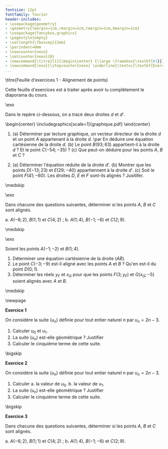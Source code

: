 ```yaml
---
fontsize: 12pt
fontfamily: fourier
header-includes:
- \usepackage{geometry}
- \geometry{lmargin=1cm,rmargin=1cm,tmargin=1cm,bmargin=1cm}
- \usepackage{fancybox,graphicx}
- \pagestyle{empty}
- \setlength{\fboxsep}{2mm}
- \parindent=0mm 
- \newcounter{nexo}
- \setcounter{nexo}{0}
- \newcommand{\titre}[1]{\begin{center} {\large \framebox{\textbf{#1}}} \end{center} \medskip}
- \newcommand{\exo}{\stepcounter{nexo} \underline{\textsc{\textbf{Exercice \arabic{nexo}}}}}
...
```



\titre{Feuille d'exercices 1 - Alignement de points}

Cette feuille d'exercices est à traiter après avoir lu complètement le diaporama du cours.

\exo

Dans le repère ci-dessous, on a tracé deux droites $d$ et $d'$. 

\begin{center}
\includegraphics[scale=1]{graphique.pdf}
\end{center}

1.	(a) Déterminer par lecture graphique, un vecteur directeur de la droite $d$ et un point $A$ appartenant à la droite $d$. \par
En déduire une équation cartésienne de la droite $d$.
	(b) Le point $B(93;63)$ appartient-il à la droite $d$ ? Et le point $C(-54;-35)$ ?
	(c) Que peut-on déduire pour les points $A$, $B$ et $C$ ?

2.	(a) Déterminer l'équation réduite de la droite $d'$. 
	(b) Montrer que les points $D(-13;23)$ et $E(29;-40)$ appartiennent à la droite $d'$. 
	(c) Soit le point $F(41;-60)$. Les droites $D$, $E$ et $F$ sont-ils alignés ? Jusitifer.

\medskip

\exo

Dans chacune des questions suivantes, déterminer si les points $A$, $B$ et $C$ sont alignés. 

a. $A(-6;2)$, $B(1;1)$ et $C(4;2)$ ;
b. $A(1;4)$, $B(-1;-6)$ et $C(2;9)$.

\medskip

\exo

Soient les points $A(-1;-2)$ et $B(1;4)$. 

1. Déterminer une équation cartésienne de la droite $(AB)$.
2. Le point $C(-3;-9)$ est-il aligné avec les points $A$ et $B$ ? Qu'en est-il du point $D(0;1)$.
3. Déterminer les réels $y_F$ et $x_G$ pour que les points $F(3;y_F)$ et $G(x_G;-5)$ soient alignés avec $A$ et $B$.

\medskip

\newpage

__Exercice 1__

On considère la suite $(u_n)$ définie pour tout entier naturel $n$ par $u_n = 2n-3$.

1) Calculer $u_0$ et $u_1$.
2) La suite $(u_n)$ est-elle géométrique ? Justifier
3) Calculer le cinquième terme de cette suite.

\bigskip

__Exercice 2__

On considère la suite $(u_n)$ définie pour tout entier naturel $n$ par $u_n = 2n-3$.

1. Calculer 
	a. la valeur de $u_0$.
	b. la valeur de $u_1$.
2. La suite $(u_n)$ est-elle géométrique ? Justifier
3. Calculer le cinquième terme de cette suite.

\bigskip

__Exercice 3__

Dans chacune des questions suivantes, déterminer si les points $A$, $B$ et $C$ sont alignés. 

a. $A(-6;2)$, $B(1;1)$ et $C(4;2)$ ;
b. $A(1;4)$, $B(-1;-6)$ et $C(2;9)$.